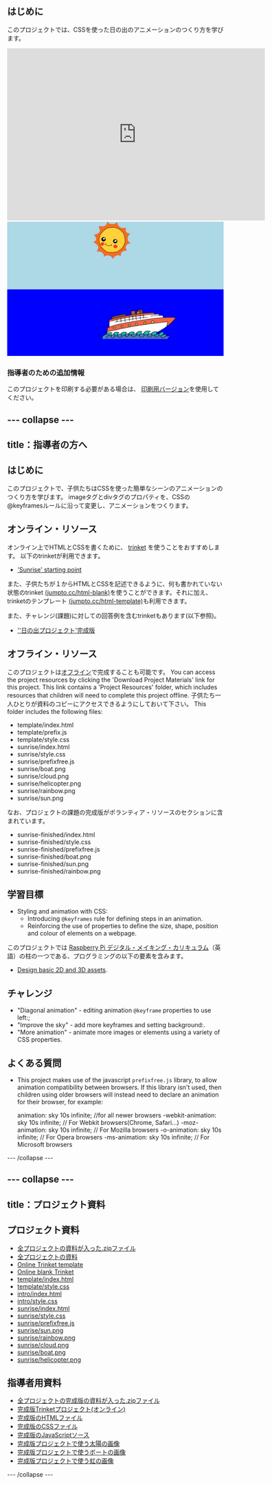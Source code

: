 ## はじめに

このプロジェクトでは、CSSを使った日の出のアニメーションのつくり方を学びます。

<div class="trinket">
  <iframe src="https://trinket.io/embed/html/abcc0284a3?outputOnly=true&start=result" width="600" height="400" frameborder="0" marginwidth="0" marginheight="0" allowfullscreen>
  </iframe>
  <img src="images/sunrise-final.png">
</div>

### 指導者のための追加情報

このプロジェクトを印刷する必要がある場合は、 [印刷用バージョン](https://projects.raspberrypi.org/en/projects/sunrise/print)を使用してください。

## \--- collapse \---

## title：指導者の方へ

## はじめに

このプロジェクトで、子供たちはCSSを使った簡単なシーンのアニメーションのつくり方を学びます。 imageタグとdivタグのプロパティを、CSSの@keyframesルールに沿って変更し、アニメーションをつくります。

## オンライン・リソース

オンライン上でHTMLとCSSを書くために、 [trinket](https://trinket.io/) を使うことをおすすめします。 以下のtrinketが利用できます。

+ ['Sunrise' starting point](http://jumpto.cc/web-sunrise)

また、子供たちが１からHTMLとCSSを記述できるように、何も書かれていない状態のtrinket [(jumpto.cc/html-blank)](http://jumpto.cc/html-blank)を使うことができます。それに加え、trinketのテンプレート [(jumpto.cc/html-template)](http://jumpto.cc/html-template)も利用できます。

また、チャレンジ(課題)に対しての回答例を含むtrinketもあります(以下参照)。

+ [''日の出プロジェクト'完成版](https://trinket.io/html/abcc0284a3)

## オフライン・リソース

このプロジェクトは[オフライン](../offline.html)で完成することも可能です。 You can access the project resources by clicking the 'Download Project Materials' link for this project. This link contains a 'Project Resources' folder, which includes resources that children will need to complete this project offline. 子供たち一人ひとりが資料のコピーにアクセスできるようにしておいて下さい。 This folder includes the following files:

+ template/index.html
+ template/prefix.js
+ template/style.css
+ sunrise/index.html
+ sunrise/style.css
+ sunrise/prefixfree.js
+ sunrise/boat.png
+ sunrise/cloud.png
+ sunrise/helicopter.png
+ sunrise/rainbow.png
+ sunrise/sun.png

なお、プロジェクトの課題の完成版がボランティア・リソースのセクションに含まれています。

+ sunrise-finished/index.html
+ sunrise-finished/style.css
+ sunrise-finished/prefixfree.js
+ sunrise-finished/boat.png
+ sunrise-finished/sun.png
+ sunrise-finished/rainbow.png

## 学習目標

+ Styling and animation with CSS: 
    + Introducing `@keyframes` rule for defining steps in an animation.
    + Reinforcing the use of properties to define the size, shape, position and colour of elements on a webpage.

このプロジェクトでは [Raspberry Pi デジタル・メイキング・カリキュラム](http://rpf.io/curriculum)（英語）の柱の一つである、プログラミングの以下の要素を含みます。

+ [Design basic 2D and 3D assets](https://www.raspberrypi.org/curriculum/design/creator).

## チャレンジ

+ "Diagonal animation" - editing animation `@keyframe` properties to use left:;
+ "Improve the sky" - add more keyframes and setting background:.
+ "More animation" - animate more images or elements using a variety of CSS properties. 

## よくある質問

+ This project makes use of the javascript `prefixfree.js` library, to allow animation compatibility between browsers. If this library isn't used, then children using older browsers will instead need to declare an animation for their browser, for example:

    animation: sky 10s infinite;            //for all newer browsers
    -webkit-animation: sky 10s infinite;    // For Webkit browsers(Chrome, Safari...)
    -moz-animation: sky 10s infinite;       // For Mozilla browsers
    -o-animation: sky 10s infinite;         // For Opera browsers
    -ms-animation: sky 10s infinite;        // For Microsoft browsers 
    

\--- /collapse \---

## \--- collapse \---

## title：プロジェクト資料

## プロジェクト資料

+ [全プロジェクトの資料が入った.zipファイル](https://github.com/raspberrypilearning/sunrise/raw/master/en/resources/sunrise-project-resources.zip)
+ [全プロジェクトの資料](http://jumpto.cc/web-sunrise)
+ [Online Trinket template](http://jumpto.cc/trinket-template)
+ [Online blank Trinket](http://jumpto.cc/trinket-blank)
+ [template/index.html](https://github.com/raspberrypilearning/sunrise/raw/master/en/resources/template-index.html)
+ [template/style.css](https://github.com/raspberrypilearning/sunrise/raw/master/en/resources/template-style.css)
+ [intro/index.html](https://github.com/raspberrypilearning/sunrise/raw/master/en/resources/intro-index.html)
+ [intro/style.css](https://github.com/raspberrypilearning/sunrise/raw/master/en/resources/intro-style.css)
+ [sunrise/index.html](https://github.com/raspberrypilearning/sunrise/raw/master/en/resources/sunrise-index.html)
+ [sunrise/style.css](https://github.com/raspberrypilearning/sunrise/raw/master/en/resources/sunrise-style.css)
+ [sunrise/prefixfree.js](https://github.com/raspberrypilearning/sunrise/raw/master/en/resources/sunrise-prefixfree.js)
+ [sunrise/sun.png](https://github.com/raspberrypilearning/sunrise/raw/master/en/resources/sunrise-sun.png)
+ [sunrise/rainbow.png](https://github.com/raspberrypilearning/sunrise/raw/master/en/resources/sunrise-rainbow.png)
+ [sunrise/cloud.png](https://github.com/raspberrypilearning/sunrise/raw/master/en/resources/sunrise-cloud.png)
+ [sunrise/boat.png](https://github.com/raspberrypilearning/sunrise/raw/master/en/resources/sunrise-boat.png)
+ [sunrise/helicopter.png](https://github.com/raspberrypilearning/sunrise/raw/master/en/resources/sunrise-helicopter.png)

## 指導者用資料

+ [全プロジェクトの完成版の資料が入った.zipファイル](https://github.com/raspberrypilearning/sunrise/raw/master/en/resources/sunrise-volunteer-resources.zip)
+ [完成版Trinketプロジェクト(オンライン)](https://trinket.io/html/abcc0284a3)
+ [完成版のHTMLファイル](https://github.com/raspberrypilearning/sunrise/raw/master/en/resources/sunrise-finished-index.html)
+ [完成版のCSSファイル](https://github.com/raspberrypilearning/sunrise/raw/master/en/resources/sunrise-finished-style.css)
+ [完成版のJavaScriptソース](https://github.com/raspberrypilearning/sunrise/raw/master/en/resources/sunrise-finished-prefixfree.js)
+ [完成版プロジェクトで使う太陽の画像](https://github.com/raspberrypilearning/sunrise/raw/master/en/resources/sunrise-finished-sun.png)
+ [完成版プロジェクトで使うボートの画像](https://github.com/raspberrypilearning/sunrise/raw/master/en/resources/sunrise-finished-boat.png)
+ [完成版プロジェクトで使う虹の画像](https://github.com/raspberrypilearning/sunrise/raw/master/en/resources/sunrise-finished-rainbow.png)

\--- /collapse \---